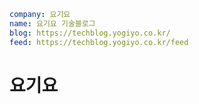 ```yaml
company: 요기요
name: 요기요 기술블로그
blog: https://techblog.yogiyo.co.kr/
feed: https://techblog.yogiyo.co.kr/feed
```

# 요기요
